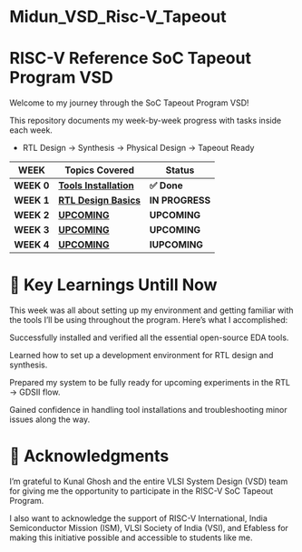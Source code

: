 # Midun_VSD_Risc-V_Tapeout

# RISC-V Reference SoC Tapeout Program VSD

Welcome to my journey through the SoC Tapeout Program VSD!

This repository documents my week-by-week progress with tasks inside each week.

* RTL Design → Synthesis → Physical Design → Tapeout Ready





| WEEK  | Topics Covered | Status |
|---|---|---|
| **WEEK 0** | [**Tools Installation**](Day0/README.md) | **✅ Done** |
| **WEEK 1** | [**RTL Design Basics**](https://github.com/TSMIDUN/Week1_VSD_Tapeout) | **IN PROGRESS** |
| **WEEK 2** | [**UPCOMING**](Day0/README.md) | **UPCOMING** |
| **WEEK 3** | [**UPCOMING**](Day0/README.md) | **UPCOMING** |
| **WEEK 4** | [**UPCOMING**](Day0/README.md) | **IUPCOMING** |





# 🌟 Key Learnings Untill Now

This week was all about setting up my environment and getting familiar with the tools I’ll be using throughout the program. Here’s what I accomplished:

Successfully installed and verified all the essential open-source EDA tools.

Learned how to set up a development environment for RTL design and synthesis.

Prepared my system to be fully ready for upcoming experiments in the RTL → GDSII flow.

Gained confidence in handling tool installations and troubleshooting minor issues along the way.

# 🙏 Acknowledgments

I’m grateful to Kunal Ghosh and the entire VLSI System Design (VSD) team for giving me the opportunity to participate in the RISC-V SoC Tapeout Program.

I also want to acknowledge the support of RISC-V International, India Semiconductor Mission (ISM), VLSI Society of India (VSI), and Efabless for making this initiative possible and accessible to students like me.

